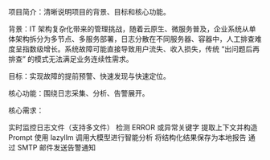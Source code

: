 项目简介：清晰说明项目的背景、目标和核心功能。

背景：IT 架构复杂化带来的管理挑战，随着云原生、微服务普及，企业系统从单体架构拆分为多节点、多服务部署，日志分散在不同服务器、容器中，人工排查难度呈指数级增长。系统故障可能直接导致用户流失、收入损失，传统 “出问题后再排查” 的模式无法满足业务连续性需求。

目标：实现故障的提前预警、快速发现与快速定位。

核心功能：围绕日志采集、分析、告警展开。

核心需求：

实时监控日志文件（支持多文件）
检测 ERROR 或异常关键字
提取上下文并构造 Prompt
使用 lazyllm 调用大模型进行智能分析
将结构化结果保存为本地报告
通过 SMTP 邮件发送告警通知
